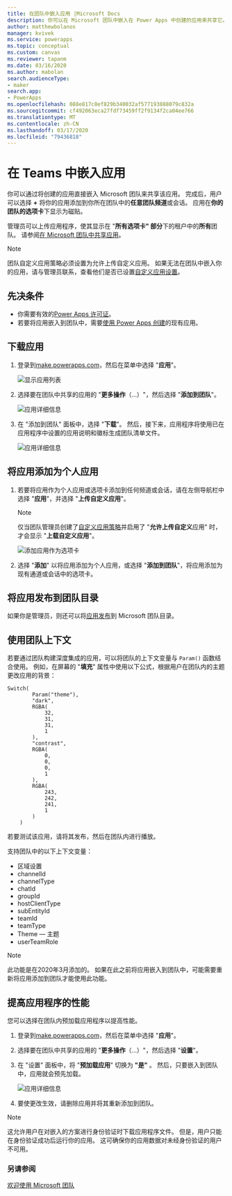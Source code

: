 ```yaml
---
title: 在团队中嵌入应用 |Microsoft Docs
description: 你可以在 Microsoft 团队中嵌入在 Power Apps 中创建的应用来共享它。
author: matthewbolanos
manager: kvivek
ms.service: powerapps
ms.topic: conceptual
ms.custom: canvas
ms.reviewer: tapanm
ms.date: 03/16/2020
ms.author: mabolan
search.audienceType:
- maker
search.app:
- PowerApps
ms.openlocfilehash: 088e817c8ef829b340032af577193888079c832a
ms.sourcegitcommit: cf492063eca27fdf73459ff2f9134f2ca04ee766
ms.translationtype: MT
ms.contentlocale: zh-CN
ms.lasthandoff: 03/17/2020
ms.locfileid: "79436818"
---
```

# <a name="embed-an-app-in-teams"></a>在 Teams 中嵌入应用

你可以通过将创建的应用直接嵌入 Microsoft 团队来共享该应用。 完成后，用户可以选择 **+** 将你的应用添加到你所在团队中的**任意团队频道**或会话。 应用在**你的团队的选项卡**下显示为磁贴。

管理员可以上传应用程序，使其显示在 "**所有选项卡" 部分**下的租户中的**所有**团队。 请参阅[在 Microsoft 团队中共享应用](https://docs.microsoft.com/power-platform/admin/embed-app-teams)。

> [!NOTE]
> 团队自定义应用策略必须设置为允许上传自定义应用。 如果无法在团队中嵌入你的应用，请与管理员联系，查看他们是否已设置[自定义应用设置](https://docs.microsoft.com/MicrosoftTeams/teams-custom-app-policies-and-settings#custom-app-policy-and-settings)。

## <a name="prerequisites"></a>先决条件

- 你需要有效的[Power Apps 许可证](https://docs.microsoft.com/power-platform/admin/pricing-billing-skus)。
- 若要将应用嵌入到团队中，需要[使用 Power Apps 创建](data-platform-create-app.md)的现有应用。

## <a name="download-the-app"></a>下载应用

1. 登录到[make.powerapps.com](https://make.powerapps.com)，然后在菜单中选择 "**应用**"。

    ![显示应用列表](./media/embed-teams-app/file-apps2.png "显示应用列表")

2. 选择要在团队中共享的应用的 "**更多操作**（...）"，然后选择 "**添加到团队**"。

    ![应用详细信息](./media/embed-teams-app/add-to-teams.png "添加到团队")

3. 在 "添加到团队" 面板中，选择 "**下载**"。 然后，接下来，应用程序将使用已在应用程序中设置的应用说明和徽标生成团队清单文件。

    ![应用详细信息](./media/embed-teams-app/download-app.png "下载应用")

## <a name="add-the-app-as-a-personal-app"></a>将应用添加为个人应用

1. 若要将应用作为个人应用或选项卡添加到任何频道或会话，请在左侧导航栏中选择 "**应用**"，并选择 "**上传自定义应用**"。

    > [!NOTE]
    > 仅当团队管理员创建了[自定义应用策略](https://docs.microsoft.com/microsoftteams/teams-app-setup-policies)并启用了 "**允许上传自定义**应用" 时，才会显示 "**上载自定义应用**"。

    ![添加应用作为选项卡](./media/embed-teams-app/upload-custom-app.png "上传自定义应用")

2. 选择 "**添加**" 以将应用添加为个人应用，或选择 "**添加到团队**"，将应用添加为现有通道或会话中的选项卡。

## <a name="publish-the-app-to-the-teams-catalog"></a>将应用发布到团队目录

如果你是管理员，则还可以将[应用发布](https://docs.microsoft.com/microsoftteams/tenant-apps-catalog-teams)到 Microsoft 团队目录。

## <a name="use-context-from-teams"></a>使用团队上下文

若要通过团队构建深度集成的应用，可以将团队的上下文变量与 `Param()` 函数结合使用。 例如，在屏幕的 "**填充**" 属性中使用以下公式，根据用户在团队内的主题更改应用的背景：

```
Switch(
        Param("theme"),
        "dark",
        RGBA(
            32,
            31,
            31,
            1
        ),
        "contrast",
        RGBA(
            0,
            0,
            0,
            1
        ),
        RGBA(
            243,
            242,
            241,
            1
        )
    )
```

若要测试该应用，请将其发布，然后在团队内进行播放。

支持团队中的以下上下文变量：

- 区域设置
- channelId
- channelType
- chatId
- groupId
- hostClientType
- subEntityId
- teamId
- teamType
- Theme — 主题
- userTeamRole

> [!NOTE]
> 此功能是在2020年3月添加的。 如果在此之前将应用嵌入到团队中，可能需要重新将应用添加到团队才能使用此功能。

## <a name="improve-the-performance-of-your-app"></a>提高应用程序的性能

您可以选择在团队内预加载应用程序以提高性能。

1. 登录到[make.powerapps.com](https://make.powerapps.com)，然后在菜单中选择 "**应用**"。

2. 选择要在团队中共享的应用的 "**更多操作**（...）"，然后选择 "**设置**"。

3. 在 "设置" 面板中，将 "**预加载应用**" 切换为 **"是"** 。 然后，只要嵌入到团队中，应用就会预先加载。

    ![应用详细信息](./media/embed-teams-app/preload-app.png "预加载应用以提高性能")

4. 要使更改生效，请删除应用并将其重新添加到团队。

> [!NOTE]
> 这允许用户在对嵌入的方案进行身份验证时下载应用程序文件。 但是，用户只能在身份验证成功后运行你的应用。 这可确保你的应用数据对未经身份验证的用户不可用。

### <a name="see-also"></a>另请参阅

[欢迎使用 Microsoft 团队](https://docs.microsoft.com/MicrosoftTeams/teams-overview)
